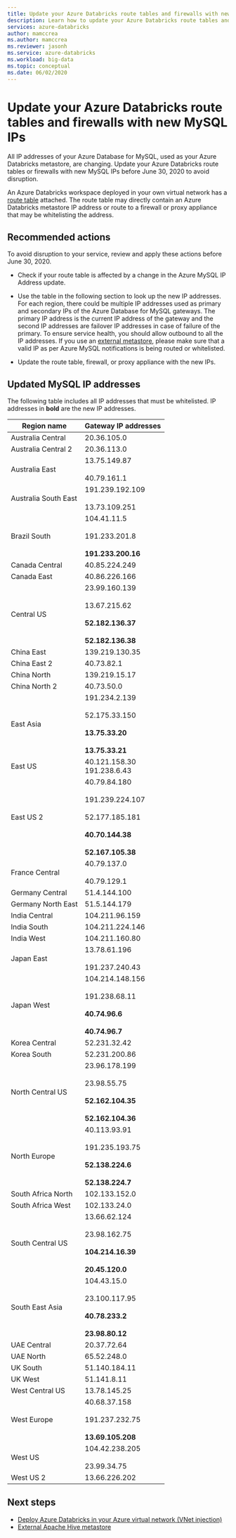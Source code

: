 ```yaml
---
title: Update your Azure Databricks route tables and firewalls with new MySQL IPs
description: Learn how to update your Azure Databricks route tables and firewalls with new MySQL IP addresses. 
services: azure-databricks
author: mamccrea 
ms.author: mamccrea
ms.reviewer: jasonh
ms.service: azure-databricks
ms.workload: big-data
ms.topic: conceptual
ms.date: 06/02/2020
---
```


# Update your Azure Databricks route tables and firewalls with new MySQL IPs

All IP addresses of your Azure Database for MySQL, used as your Azure Databricks metastore, are changing. Update your Azure Databricks route tables or firewalls with new MySQL IPs before June 30, 2020 to avoid disruption.

An Azure Databricks workspace deployed in your own virtual network has a [route table](https://docs.microsoft.com/azure/databricks/administration-guide/cloud-configurations/azure/udr#--metastore-artifact-blob-storage-log-blob-storage-and-event-hub-endpoint-ip-addresses) attached. The route table may directly contain an Azure Databricks metastore IP address or route to a firewall or proxy appliance that may be whitelisting the address.

## Recommended actions

To avoid disruption to your service, review and apply these actions before June 30, 2020.

* Check if your route table is affected by a change in the Azure MySQL IP Address update.

* Use the table in the following section to look up the new IP addresses. For each region, there could be multiple IP addresses used as primary and secondary IPs of the Azure Database for MySQL gateways. The primary IP address is the current IP address of the gateway and the second IP addresses are failover IP addresses in case of failure of the primary. To ensure service health, you should allow outbound to all the IP addresses. If you use an [external metastore](https://docs.microsoft.com/azure/databricks/data/metastores/external-hive-metastore), please make sure that a valid IP as per Azure MySQL notifications is being routed or whitelisted.

* Update the route table, firewall, or proxy appliance with the new IPs.

## Updated MySQL IP addresses

The following table includes all IP addresses that must be whitelisted. IP addresses in **bold** are the new IP addresses. 

| Region name          | Gateway IP addresses                                                                                       |
| -------------------- | ---------------------------------------------------------------------------------------------------------- |
| Australia Central    | 20.36.105.0                                                                                                |
| Australia Central 2  | 20.36.113.0                                                                                                |
| Australia East       | 13.75.149.87<br><br>40.79.161.1                                                                            |
| Australia South East | 191.239.192.109<br><br>13.73.109.251                                                                       |
| Brazil South         | 104.41.11.5 <br><br> 191.233.201.8 <br><br> **191.233.200.16**                                             |
| Canada Central       | 40.85.224.249                                                                                              |
| Canada East          | 40.86.226.166                                                                                              |
| Central US           | 23.99.160.139<br><br>13.67.215.62<br><br>**52.182.136.37**<br><br>**52.182.136.38**                        |
| China East           | 139.219.130.35                                                                                             |
| China East 2         | 40.73.82.1                                                                                                 |
| China North          | 139.219.15.17                                                                                              |
| China North 2        | 40.73.50.0                                                                                                 |
| East Asia            | 191.234.2.139<br><br>52.175.33.150<br><br>**13.75.33.20**<br><br>**13.75.33.21**                           |
| East US              | 40.121.158.30<br>191.238.6.43                                                                              |
| East US 2            | 40.79.84.180<br><br>191.239.224.107<br><br>52.177.185.181<br><br>**40.70.144.38**<br><br>**52.167.105.38** |
| France Central       | 40.79.137.0<br><br>40.79.129.1                                                                             |
| Germany Central      | 51.4.144.100                                                                                               |
| Germany North East   | 51.5.144.179                                                                                               |
| India Central        | 104.211.96.159                                                                                             |
| India South          | 104.211.224.146                                                                                            |
| India West           | 104.211.160.80                                                                                             |
| Japan East           | 13.78.61.196<br><br>191.237.240.43                                                                         |
| Japan West           | 104.214.148.156<br><br>191.238.68.11<br><br>**40.74.96.6**<br><br>**40.74.96.7**                           |
| Korea Central        | 52.231.32.42                                                                                               |
| Korea South          | 52.231.200.86                                                                                              |
| North Central US     | 23.96.178.199<br><br>23.98.55.75<br><br>**52.162.104.35**<br><br>**52.162.104.36**                         |
| North Europe         | 40.113.93.91<br><br>191.235.193.75<br><br>**52.138.224.6**<br><br>**52.138.224.7**                         |
| South Africa North   | 102.133.152.0                                                                                              |
| South Africa West    | 102.133.24.0                                                                                               |
| South Central US     | 13.66.62.124<br><br>23.98.162.75<br><br>**104.214.16.39**<br><br>**20.45.120.0**                           |
| South East Asia      | 104.43.15.0<br><br>23.100.117.95<br><br>**40.78.233.2**<br><br>**23.98.80.12**                             |
| UAE Central          | 20.37.72.64                                                                                                |
| UAE North            | 65.52.248.0                                                                                                |
| UK South             | 51.140.184.11                                                                                              |
| UK West              | 51.141.8.11                                                                                                |
| West Central US      | 13.78.145.25                                                                                               |
| West Europe          | 40.68.37.158<br><br>191.237.232.75<br><br>**13.69.105.208**                                                |
| West US              | 104.42.238.205<br><br>23.99.34.75                                                                          |
| West US 2            | 13.66.226.202                                                                                              |

## Next steps

* [Deploy Azure Databricks in your Azure virtual network (VNet injection)](https://docs.microsoft.com/azure/databricks/administration-guide/cloud-configurations/azure/vnet-inject)
* [External Apache Hive metastore](https://docs.microsoft.com/azure/databricks/data/metastores/external-hive-metastore)
